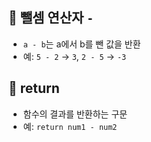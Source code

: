 ## 🔹 뺄셈 연산자 `-`
- `a - b`는 a에서 b를 뺀 값을 반환
- 예: `5 - 2` → `3`, `2 - 5` → `-3`

## 🔹 return
- 함수의 결과를 반환하는 구문
- 예: `return num1 - num2`

